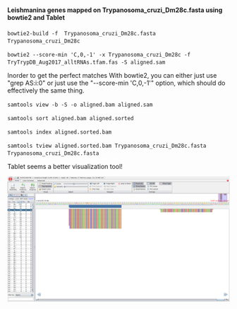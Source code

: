 #### Leishmanina genes mapped on Trypanosoma_cruzi_Dm28c.fasta using bowtie2 and Tablet

`
bowtie2-build -f  Trypanosoma_cruzi_Dm28c.fasta Trypanosoma_cruzi_Dm28c
`

`
bowtie2 --score-min 'C,0,-1' -x Trypanosoma_cruzi_Dm28c -f TryTrypDB_Aug2017_alltRNAs.tfam.fas -S aligned.sam
`

Inorder to get the perfect matches With bowtie2, you can either just use "grep AS:i:0" or just use the "--score-min 'C,0,-1'" option, which should do effectively the same thing.

`
samtools view -b -S -o aligned.bam aligned.sam
`

`
samtools sort aligned.bam aligned.sorted
`

`
samtools index aligned.sorted.bam
`

`
samtools tview aligned.sorted.bam Trypanosoma_cruzi_Dm28c.fasta Trypanosoma_cruzi_Dm28c.fasta
`

Tablet seems a better visualization tool!

![alt text](https://github.com/fhadinezhadUC/leshmania/blob/master/figures/tablet_genes_on_Trypanosoma_cruzi_Dm28c.3.png)
